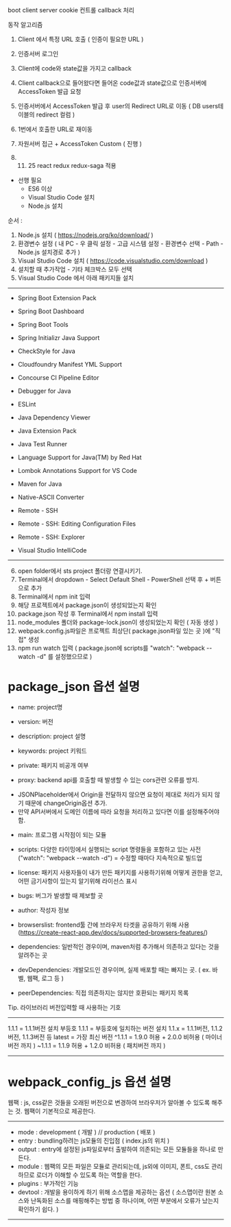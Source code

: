 boot
client server
cookie 컨트롤
callback 처리

동작 알고리즘

1. Client 에서 특정 URL 호출 ( 인증이 필요한 URL )
2. 인증서버 로그인
3. Client에 code와 state값을 가지고 callback
4. Client callback으로 들어왔다면 들어온 code값과 state값으로 인증서버에 AccessToken 발급 요청
5. 인증서버에서 AccessToken 발급 후 user의 Redirect URL로 이동 ( DB users테이블의 redirect 컬럼 )
6. 1번에서 호출한 URL로 재이동
7. 자원서버 접근 + AccessToken Custom ( 진행 )

2019. 11. 25
react
redux
redux-saga 적용

+ 선행 필요
  - ES6 이상
  - Visual Studio Code 설치
  - Node.js 설치
  
순서 : 
1) Node.js 설치 ( https://nodejs.org/ko/download/ )
2) 환경변수 설정 ( 내 PC - 우 클릭 설정 - 고급 시스템 설정 - 환경변수 선택 - Path - Node.js 설치경로 추가 )
3) Visual Studio Code 설치 ( https://code.visualstudio.com/download )
4) 설치할 때 추가작업 - 기타 체크박스 모두 선택
5) Visual Studio Code 에서 아래 패키지들 설치

*****************************************************
- Spring Boot Extension Pack
- Spring Boot Dashboard
- Spring Boot Tools
- Spring Initializr Java Support

- CheckStyle for Java
- Cloudfoundry Manifest YML Support
- Concourse CI Pipeline Editor
- Debugger for Java
- ESLint
- Java Dependency Viewer
- Java Extension Pack
- Java Test Runner
- Language Support for Java(TM) by Red Hat
- Lombok Annotations Support for VS Code
- Maven for Java
- Native-ASCII Converter

- Remote - SSH
- Remote - SSH: Editing Configuration Files
- Remote - SSH: Explorer
- Visual Studio IntelliCode
*****************************************************

6) open folder에서 sts project 폴더랑 연결시키기.
7) Terminal에서 dropdown - Select Default Shell - PowerShell 선택 후 + 버튼으로 추가
8) Terminal에서 npm init 입력
9) 해당 프로젝트에서 package.json이 생성되었는지 확인
10) package.json 작성 후 Terminal에서 npm install 입력
11) node_modules 폴더와 package-lock.json이 생성되었는지 확인 ( 자동 생성 )
12) webpack.config.js파일은 프로젝트 최상단( package.json파일 있는 곳 )에 "직접" 생성
13) npm run watch 입력 ( package.json에 scripts를 "watch": "webpack --watch -d" 를 설정했으므로 )








# package_json 옵션 설명

- name: project명
- version: 버전
- description: project 설명
- keywords: project 키워드
- private: 패키지 비공개 여부

- proxy: backend api를 호출할 때 발생할 수 있는 cors관련 오류를 방지. 
+ JSONPlaceholder에서 Origin을 전달하지 않으면 요청이 제대로 처리가 되지 않기 때문에 changeOrigin옵션 추가.
+ 만약 API서버에서 도메인 이름에 따라 요청을 처리하고 있다면 이를 설정해주어야 함.

- main: 프로그램 시작점이 되는 모듈
- scripts: 다양한 타이밍에서 실행되는 script 명령들을 포함하고 있는 사전
("watch": "webpack --watch -d") = 수정할 때마다 지속적으로 빌드업

- license: 패키지 사용자들이 내가 만든 패키지를 사용하기위해 어떻게 권한을 얻고, 어떤 금기사항이 있는지 알기위해 라이선스 표시
- bugs: 버그가 발생할 때 제보할 곳
- author: 작성자 정보
- browserslist: frontend툴 간에 브라우저 타겟을 공유하기 위해 사용
(https://create-react-app.dev/docs/supported-browsers-features/)

- dependencies: 일반적인 경우이며, maven처럼 추가해서 의존하고 있다는 것을 알려주는 곳
- devDependencies: 개발모드인 경우이며, 실제 배포할 때는 빠지는 곳.
( ex. 바벨, 웹팩, 로그 등 )

- peerDependencies: 직접 의존하지는 않지만 호환되는 패키지 목록

Tip. 라이브러리 버전입력할 때 사용하는 기호
****************************************************
1.1.1 = 1.1.1버전 설치
부등호 1.1.1 = 부등호에 일치하는 버전 설치
1.1.x = 1.1.1버전, 1.1.2버전, 1.1.3버전 등
latest = 가장 최신 버전
^1.1.1 = 1.9.0 허용 + 2.0.0 비허용 ( 마이너버전 까지 )
~1.1.1 = 1.1.9 허용 + 1.2.0 비허용 ( 패치버전 까지 )
****************************************************


# webpack_config_js 옵션 설명

웹팩 : js, css같은 것들을 오래된 버전으로 변경하여 브라우저가 알아볼 수 있도록 해주는 것.
웹팩이 기본적으로 제공한다.
********************************
- mode : development ( 개발 ) // production ( 배포 )
- entry : bundling하려는 js모듈의 진입점 ( index.js의 위치 )
- output : entry에 설정된 js파일로부터 출발하여 의존되는 모든 모듈들을 하나로 만든다.
- module : 웹팩의 모든 파일은 모듈로 관리되는데, js외에 이미지, 폰트, css도 관리하므로 로더가 이해할 수 있도록 하는 역할을 한다.
- plugins : 부가적인 기능
- devtool : 개발을 용이하게 하기 위해 소스맵을 제공하는 옵션
( 소스맵이란 원본 소스와 난독화된 소스를 매핑해주는 방법 중 하나이며, 어떤 부분에서 오류가 났는지 확인하기 쉽다. )
********************************
